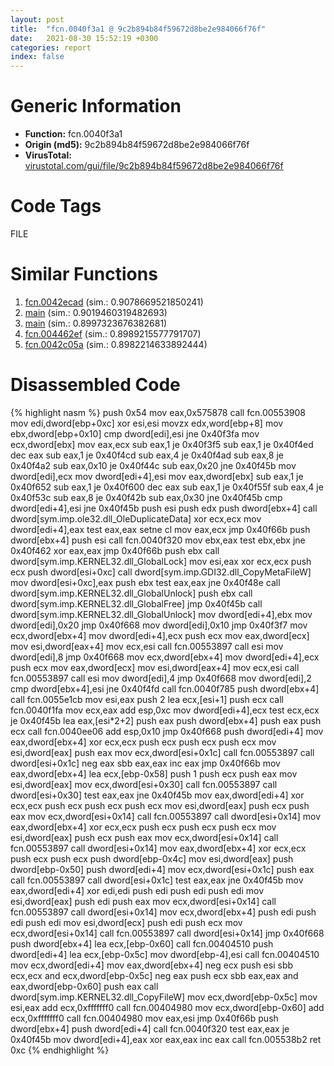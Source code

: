 ```yaml
---
layout: post
title:  "fcn.0040f3a1 @ 9c2b894b84f59672d8be2e984066f76f"
date:   2021-08-30 15:52:19 +0300
categories: report
index: false
---
```


# Generic Information
- **Function:** fcn.0040f3a1
- **Origin (md5):** 9c2b894b84f59672d8be2e984066f76f
- **VirusTotal:** [virustotal.com/gui/file/9c2b894b84f59672d8be2e984066f76f][virustotal_ref]

# Code Tags
<span class="tag" id="FILE">FILE</span>


# Similar Functions

1. [fcn.0042ecad][similar_1_ref] (sim.: 0.9078669521850241)
2. [main][similar_2_ref] (sim.: 0.9019460319482693)
3. [main][similar_3_ref] (sim.: 0.8997323676382681)
4. [fcn.004462ef][similar_4_ref] (sim.: 0.8989215577791707)
5. [fcn.0042c05a][similar_5_ref] (sim.: 0.8982214633892444)


# Disassembled Code

{% highlight nasm %}
push 0x54
mov eax,0x575878
call fcn.00553908
mov edi,dword[ebp+0xc]
xor esi,esi
movzx edx,word[ebp+8]
mov ebx,dword[ebp+0x10]
cmp dword[edi],esi
jne 0x40f3fa
mov ecx,dword[ebx]
mov eax,ecx
sub eax,1
je 0x40f3f5
sub eax,1
je 0x40f4ed
dec eax
sub eax,1
je 0x40f4cd
sub eax,4
je 0x40f4ad
sub eax,8
je 0x40f4a2
sub eax,0x10
je 0x40f44c
sub eax,0x20
jne 0x40f45b
mov dword[edi],ecx
mov dword[edi+4],esi
mov eax,dword[ebx]
sub eax,1
je 0x40f652
sub eax,1
je 0x40f600
dec eax
sub eax,1
je 0x40f55f
sub eax,4
je 0x40f53c
sub eax,8
je 0x40f42b
sub eax,0x30
jne 0x40f45b
cmp dword[edi+4],esi
jne 0x40f45b
push esi
push edx
push dword[ebx+4]
call dword[sym.imp.ole32.dll_OleDuplicateData]
xor ecx,ecx
mov dword[edi+4],eax
test eax,eax
setne cl
mov eax,ecx
jmp 0x40f66b
push dword[ebx+4]
push esi
call fcn.0040f320
mov ebx,eax
test ebx,ebx
jne 0x40f462
xor eax,eax
jmp 0x40f66b
push ebx
call dword[sym.imp.KERNEL32.dll_GlobalLock]
mov esi,eax
xor ecx,ecx
push ecx
push dword[esi+0xc]
call dword[sym.imp.GDI32.dll_CopyMetaFileW]
mov dword[esi+0xc],eax
push ebx
test eax,eax
jne 0x40f48e
call dword[sym.imp.KERNEL32.dll_GlobalUnlock]
push ebx
call dword[sym.imp.KERNEL32.dll_GlobalFree]
jmp 0x40f45b
call dword[sym.imp.KERNEL32.dll_GlobalUnlock]
mov dword[edi+4],ebx
mov dword[edi],0x20
jmp 0x40f668
mov dword[edi],0x10
jmp 0x40f3f7
mov ecx,dword[ebx+4]
mov dword[edi+4],ecx
push ecx
mov eax,dword[ecx]
mov esi,dword[eax+4]
mov ecx,esi
call fcn.00553897
call esi
mov dword[edi],8
jmp 0x40f668
mov ecx,dword[ebx+4]
mov dword[edi+4],ecx
push ecx
mov eax,dword[ecx]
mov esi,dword[eax+4]
mov ecx,esi
call fcn.00553897
call esi
mov dword[edi],4
jmp 0x40f668
mov dword[edi],2
cmp dword[ebx+4],esi
jne 0x40f4fd
call fcn.0040f785
push dword[ebx+4]
call fcn.0055e1cb
mov esi,eax
push 2
lea ecx,[esi+1]
push ecx
call fcn.0040f1fa
mov ecx,eax
add esp,0xc
mov dword[edi+4],ecx
test ecx,ecx
je 0x40f45b
lea eax,[esi*2+2]
push eax
push dword[ebx+4]
push eax
push ecx
call fcn.0040ee06
add esp,0x10
jmp 0x40f668
push dword[edi+4]
mov eax,dword[ebx+4]
xor ecx,ecx
push ecx
push ecx
push ecx
mov esi,dword[eax]
push eax
mov ecx,dword[esi+0x1c]
call fcn.00553897
call dword[esi+0x1c]
neg eax
sbb eax,eax
inc eax
jmp 0x40f66b
mov eax,dword[ebx+4]
lea ecx,[ebp-0x58]
push 1
push ecx
push eax
mov esi,dword[eax]
mov ecx,dword[esi+0x30]
call fcn.00553897
call dword[esi+0x30]
test eax,eax
jne 0x40f45b
mov eax,dword[edi+4]
xor ecx,ecx
push ecx
push ecx
push ecx
mov esi,dword[eax]
push ecx
push eax
mov ecx,dword[esi+0x14]
call fcn.00553897
call dword[esi+0x14]
mov eax,dword[ebx+4]
xor ecx,ecx
push ecx
push ecx
push ecx
mov esi,dword[eax]
push ecx
push eax
mov ecx,dword[esi+0x14]
call fcn.00553897
call dword[esi+0x14]
mov eax,dword[ebx+4]
xor ecx,ecx
push ecx
push ecx
push dword[ebp-0x4c]
mov esi,dword[eax]
push dword[ebp-0x50]
push dword[edi+4]
mov ecx,dword[esi+0x1c]
push eax
call fcn.00553897
call dword[esi+0x1c]
test eax,eax
jne 0x40f45b
mov eax,dword[edi+4]
xor edi,edi
push edi
push edi
push edi
mov esi,dword[eax]
push edi
push eax
mov ecx,dword[esi+0x14]
call fcn.00553897
call dword[esi+0x14]
mov ecx,dword[ebx+4]
push edi
push edi
push edi
mov esi,dword[ecx]
push edi
push ecx
mov ecx,dword[esi+0x14]
call fcn.00553897
call dword[esi+0x14]
jmp 0x40f668
push dword[ebx+4]
lea ecx,[ebp-0x60]
call fcn.00404510
push dword[edi+4]
lea ecx,[ebp-0x5c]
mov dword[ebp-4],esi
call fcn.00404510
mov ecx,dword[edi+4]
mov eax,dword[ebx+4]
neg ecx
push esi
sbb ecx,ecx
and ecx,dword[ebp-0x5c]
neg eax
push ecx
sbb eax,eax
and eax,dword[ebp-0x60]
push eax
call dword[sym.imp.KERNEL32.dll_CopyFileW]
mov ecx,dword[ebp-0x5c]
mov esi,eax
add ecx,0xfffffff0
call fcn.00404980
mov ecx,dword[ebp-0x60]
add ecx,0xfffffff0
call fcn.00404980
mov eax,esi
jmp 0x40f66b
push dword[ebx+4]
push dword[edi+4]
call fcn.0040f320
test eax,eax
je 0x40f45b
mov dword[edi+4],eax
xor eax,eax
inc eax
call fcn.005538b2
ret 0xc
{% endhighlight %}


[similar_1_ref]: /report/fcn.0042ecad@20a93604f17ee6f3c2aa7b1f7a497fcf
[similar_2_ref]: /report/main@f5b8476c36459986b226c45654aeb016
[similar_3_ref]: /report/main@20a93604f17ee6f3c2aa7b1f7a497fcf
[similar_4_ref]: /report/fcn.004462ef@e16f74a2849182d98050864255e902f8
[similar_5_ref]: /report/fcn.0042c05a@e16f74a2849182d98050864255e902f8
[virustotal_ref]: https://www.virustotal.com/gui/file/9c2b894b84f59672d8be2e984066f76f